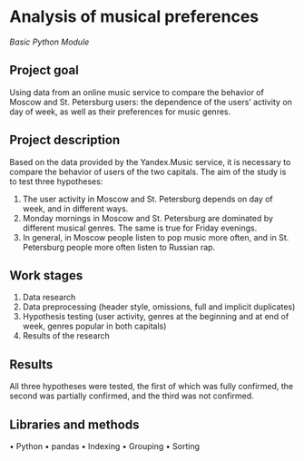 # Analysis of musical preferences

_Basic Python Module_


## Project goal

Using data from an online music service to compare the behavior of Moscow and St. Petersburg users: the dependence of the users’ activity on day of week, as well as their preferences for music genres.


## Project description

Based on the data provided by the Yandex.Music service, it is necessary to compare the behavior of users of the two capitals. 
The aim of the study is to test three hypotheses:
  1.	The user activity in Moscow and St. Petersburg depends on day of week, and in different ways.
  2.	Monday mornings in Moscow and St. Petersburg are dominated by different musical genres. The same is true for Friday evenings.
  3.	In general, in Moscow people listen to pop music more often, and in St. Petersburg people more often listen to Russian rap.


## Work stages

1.	Data research
2.	Data preprocessing (header style, omissions, full and implicit duplicates)
3.	Hypothesis testing (user activity, genres at the beginning and at end of week, genres popular in both capitals)
4.	Results of the research


## Results

All three hypotheses were tested, the first of which was fully confirmed, the second was partially confirmed, and the third was not confirmed.


## Libraries and methods

•	Python
•	pandas
•	Indexing
•	Grouping
•	Sorting
